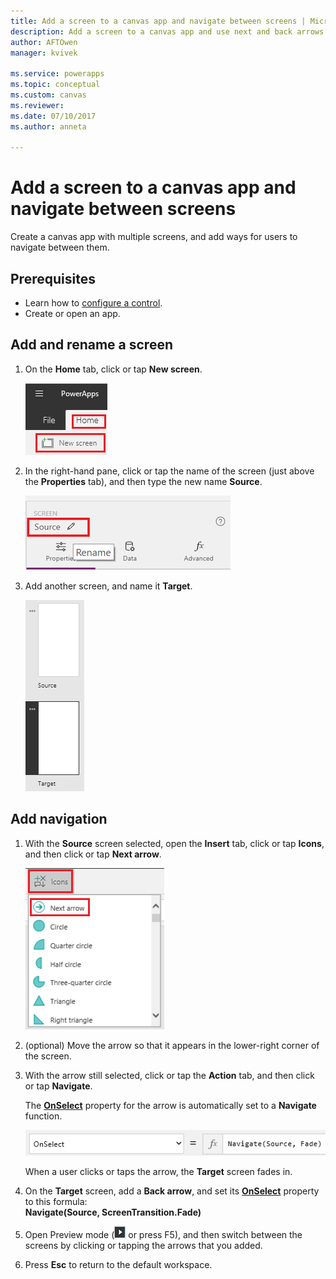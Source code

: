```yaml
---
title: Add a screen to a canvas app and navigate between screens | Microsoft Docs
description: Add a screen to a canvas app and use next and back arrows to go between screens in PowerApps
author: AFTOwen
manager: kvivek

ms.service: powerapps
ms.topic: conceptual
ms.custom: canvas
ms.reviewer:
ms.date: 07/10/2017
ms.author: anneta

---
```

# Add a screen to a canvas app and navigate between screens

Create a canvas app with multiple screens, and add ways for users to navigate between them.

## Prerequisites

* Learn how to [configure a control](add-configure-controls.md).
* Create or open an app.

## Add and rename a screen

1. On the **Home** tab, click or tap **New screen**.

    ![Add Screen option on the Home tab](./media/add-screen-context-variables/add-screen.png)

2. In the right-hand pane, click or tap the name of the screen (just above the **Properties** tab), and then type the new name **Source**.

    ![Rename the default screen](./media/add-screen-context-variables/name-source-screen.png)

3. Add another screen, and name it **Target**.

    ![Two screens in the left navigation bar](./media/add-screen-context-variables/two-screens-in-nav.png)

## Add navigation
1. With the **Source** screen selected, open the **Insert** tab, click or tap **Icons**, and then click or tap **Next arrow**.  

    ![The Shapes option on the Insert tab](./media/add-screen-context-variables/add-next-arrow.png)

2. (optional) Move the arrow so that it appears in the lower-right corner of the screen.

3. With the arrow still selected, click or tap the **Action** tab, and then click or tap **Navigate**.

    The **[OnSelect](controls/properties-core.md)** property for the arrow is automatically set to a **Navigate** function.  

    ![OnSelect property set to Navigate function](./media/add-screen-context-variables/onselect-default.png)

    When a user clicks or taps the arrow, the **Target** screen fades in.

4. On the **Target** screen, add a **Back arrow**, and set its **[OnSelect](controls/properties-core.md)** property to this formula:
   <br>**Navigate(Source, ScreenTransition.Fade)**

5. Open Preview mode (![](./media/add-screen-context-variables/preview.png) or press F5), and then switch between the screens by clicking or tapping the arrows that you added.

6. Press **Esc** to return to the default workspace.
